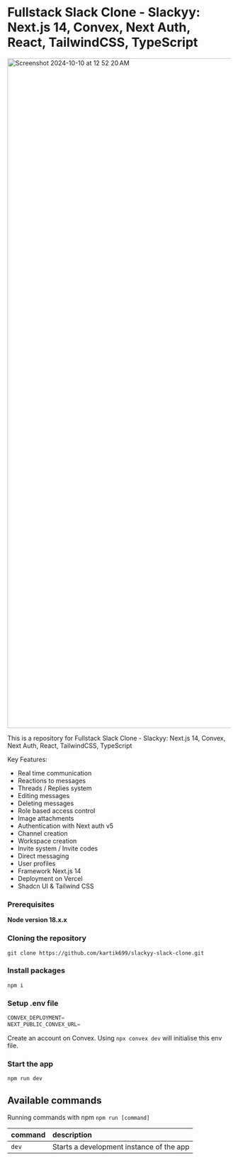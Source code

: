 # Fullstack Slack Clone - Slackyy: Next.js 14, Convex, Next Auth, React, TailwindCSS, TypeScript




<img width="1512" alt="Screenshot 2024-10-10 at 12 52 20 AM" src="https://github.com/user-attachments/assets/1fa41e0a-eea8-4770-ba38-4df6d1b2547f">



This is a repository for Fullstack Slack Clone - Slackyy: Next.js 14, Convex, Next Auth, React, TailwindCSS, TypeScript

Key Features:
- Real time communication
- Reactions to messages
- Threads / Replies system
- Editing messages 
- Deleting messages 
- Role based access control 
- Image attachments 
- Authentication with Next auth v5
- Channel creation
- Workspace creation
- Invite system / Invite codes
- Direct messaging
- User profiles
- Framework Next.js 14
- Deployment on Vercel
- Shadcn UI & Tailwind CSS

### Prerequisites

**Node version 18.x.x**

### Cloning the repository

```shell
git clone https://github.com/kartik699/slackyy-slack-clone.git
```

### Install packages

```shell
npm i
```

### Setup .env file


```js
CONVEX_DEPLOYMENT=
NEXT_PUBLIC_CONVEX_URL=
```
Create an account on Convex. Using `npx convex dev` will initialise this env file.

### Start the app

```shell
npm run dev
```

## Available commands

Running commands with npm `npm run [command]`

| command         | description                              |
| :-------------- | :--------------------------------------- |
| `dev`           | Starts a development instance of the app |
